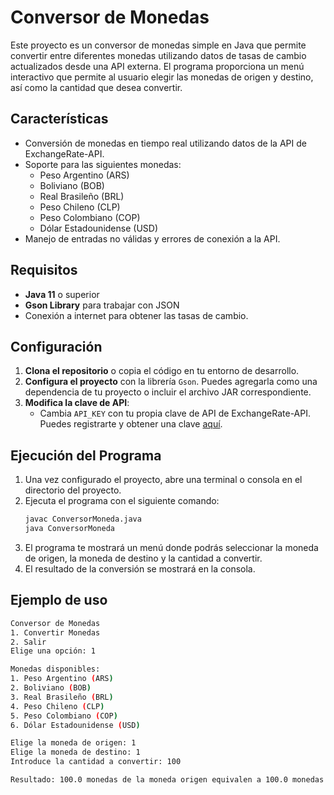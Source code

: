 # Conversor de Monedas

Este proyecto es un conversor de monedas simple en Java que permite convertir entre diferentes monedas utilizando datos de tasas de cambio actualizados desde una API externa. El programa proporciona un menú interactivo que permite al usuario elegir las monedas de origen y destino, así como la cantidad que desea convertir.

## Características

- Conversión de monedas en tiempo real utilizando datos de la API de ExchangeRate-API.
- Soporte para las siguientes monedas:
  - Peso Argentino (ARS)
  - Boliviano (BOB)
  - Real Brasileño (BRL)
  - Peso Chileno (CLP)
  - Peso Colombiano (COP)
  - Dólar Estadounidense (USD)
- Manejo de entradas no válidas y errores de conexión a la API.

## Requisitos

- **Java 11** o superior
- **Gson Library** para trabajar con JSON
- Conexión a internet para obtener las tasas de cambio.

## Configuración

1. **Clona el repositorio** o copia el código en tu entorno de desarrollo.
2. **Configura el proyecto** con la librería `Gson`. Puedes agregarla como una dependencia de tu proyecto o incluir el archivo JAR correspondiente.
3. **Modifica la clave de API**:
   - Cambia `API_KEY` con tu propia clave de API de ExchangeRate-API. Puedes registrarte y obtener una clave [aquí](https://www.exchangerate-api.com).

## Ejecución del Programa

1. Una vez configurado el proyecto, abre una terminal o consola en el directorio del proyecto.
2. Ejecuta el programa con el siguiente comando:
   ```bash
   javac ConversorMoneda.java
   java ConversorMoneda
3. El programa te mostrará un menú donde podrás seleccionar la moneda de origen, la moneda de destino y la cantidad a convertir.
4. El resultado de la conversión se mostrará en la consola.

## Ejemplo de uso

```bash
Conversor de Monedas
1. Convertir Monedas
2. Salir
Elige una opción: 1

Monedas disponibles:
1. Peso Argentino (ARS)
2. Boliviano (BOB)
3. Real Brasileño (BRL)
4. Peso Chileno (CLP)
5. Peso Colombiano (COP)
6. Dólar Estadounidense (USD)

Elige la moneda de origen: 1
Elige la moneda de destino: 1
Introduce la cantidad a convertir: 100

Resultado: 100.0 monedas de la moneda origen equivalen a 100.0 monedas de la moneda destino.
